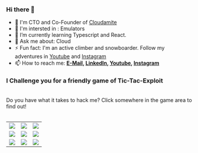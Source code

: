### Hi there 👋

- 👯 I'm CTO and Co-Founder of [Cloudamite](https://cloudamite.com) 
- 🤔 I'm intersted in : Emulators
- 🌱 I’m currently learning Typescript and React.
- 💬 Ask me about: Cloud 
- ⚡ Fun fact: I'm an active climber and snowboarder. Follow my adventures in [Youtube](https://www.youtube.com/channel/UCH2A1M35TShE6JRTzvTPMWA) and [Instagram](https://www.instagram.com/antti.pohjola)
- 📫 How to reach me:
    **[E-Mail](mailto:summeli@summeli.com), [LinkedIn](https://www.linkedin.com/in/antti-pohjola), [Youtube](https://www.youtube.com/channel/UCH2A1M35TShE6JRTzvTPMWA), [Instagram](https://instagram.com/antti.pohjola)**

### I Challenge you for a friendly game of Tic-Tac-Exploit  <br>
<br/>
Do you have what it takes to hack me? Click somewhere in the game area to find out! <br/><br/>

<table>
  <tr>
    <td> <a href="https://github.com/Summeli/tic-tac-exploit/issues/new?title=ttestate%3A1%7C0%7C0%7C0%7C0%7C0%7C0%7C0%7C0&body=Just+push+%27Submit+new+issue%27+without+editing+the+title.+The+README+will+be+updated+after+approximately+30+seconds."><img src=https://raw.githubusercontent.com/Summeli/tic-tac-exploit/master/img/empty.png></a></td>
    <td> <a href="https://github.com/Summeli/tic-tac-exploit/issues/new?title=ttestate%3A0%7C1%7C0%7C0%7C0%7C0%7C0%7C0%7C0&body=Just+push+%27Submit+new+issue%27+without+editing+the+title.+The+README+will+be+updated+after+approximately+30+seconds."><img src=https://raw.githubusercontent.com/Summeli/tic-tac-exploit/master/img/empty.png></a></td>
    <td> <a href="https://github.com/Summeli/tic-tac-exploit/issues/new?title=ttestate%3A0%7C0%7C1%7C0%7C0%7C0%7C0%7C0%7C0&body=Just+push+%27Submit+new+issue%27+without+editing+the+title.+The+README+will+be+updated+after+approximately+30+seconds."><img src=https://raw.githubusercontent.com/Summeli/tic-tac-exploit/master/img/empty.png></a></td>
   </tr> 
   <tr>
    <td> <a href="https://github.com/Summeli/tic-tac-exploit/issues/new?title=ttestate%3A0%7C0%7C0%7C1%7C0%7C0%7C0%7C0%7C0&body=Just+push+%27Submit+new+issue%27+without+editing+the+title.+The+README+will+be+updated+after+approximately+30+seconds."><img src=https://raw.githubusercontent.com/Summeli/tic-tac-exploit/master/img/empty.png></a></td>
    <td> <a href="https://github.com/Summeli/tic-tac-exploit/issues/new?title=ttestate%3A0%7C0%7C0%7C0%7C1%7C0%7C0%7C0%7C0&body=Just+push+%27Submit+new+issue%27+without+editing+the+title.+The+README+will+be+updated+after+approximately+30+seconds."><img src=https://raw.githubusercontent.com/Summeli/tic-tac-exploit/master/img/empty.png></a></td>
    <td> <a href="https://github.com/Summeli/tic-tac-exploit/issues/new?title=ttestate%3A0%7C0%7C0%7C0%7C0%7C1%7C0%7C0%7C0&body=Just+push+%27Submit+new+issue%27+without+editing+the+title.+The+README+will+be+updated+after+approximately+30+seconds."><img src=https://raw.githubusercontent.com/Summeli/tic-tac-exploit/master/img/empty.png></a></td>
  </tr>
  <tr>
    <td> <a href="https://github.com/Summeli/tic-tac-exploit/issues/new?title=ttestate%3A0%7C0%7C0%7C0%7C0%7C0%7C1%7C0%7C0&body=Just+push+%27Submit+new+issue%27+without+editing+the+title.+The+README+will+be+updated+after+approximately+30+seconds."><img src=https://raw.githubusercontent.com/Summeli/tic-tac-exploit/master/img/empty.png></a></td>
    <td> <a href="https://github.com/Summeli/tic-tac-exploit/issues/new?title=ttestate%3A0%7C0%7C0%7C0%7C0%7C0%7C0%7C1%7C0&body=Just+push+%27Submit+new+issue%27+without+editing+the+title.+The+README+will+be+updated+after+approximately+30+seconds."><img src=https://raw.githubusercontent.com/Summeli/tic-tac-exploit/master/img/empty.png></a></td>
    <td> <a href="https://github.com/Summeli/tic-tac-exploit/issues/new?title=ttestate%3A0%7C0%7C0%7C0%7C0%7C0%7C0%7C0%7C1&body=Just+push+%27Submit+new+issue%27+without+editing+the+title.+The+README+will+be+updated+after+approximately+30+seconds."><img src=https://raw.githubusercontent.com/Summeli/tic-tac-exploit/master/img/empty.png></a></td>
  </tr>
</table>
